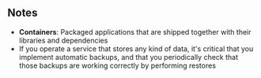 ## Notes

* **Containers**: Packaged applications that are shipped together with their libraries and dependencies
* If you operate a service that stores any kind of data, it's critical that you implement automatic backups, and that you periodically check that those backups are working correctly by performing restores